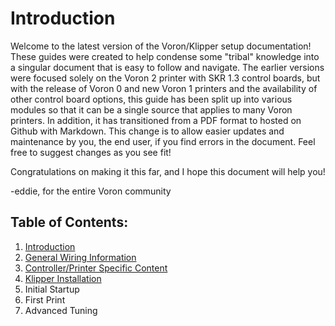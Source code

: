 # Introduction

Welcome to the latest version of the Voron/Klipper setup documentation! These guides were created to help condense some "tribal" knowledge into a singular document that is easy to follow and navigate. The earlier versions were focused solely on the Voron 2 printer with SKR 1.3 control boards, but with the release of Voron 0 and new Voron 1 printers and the availability of other control board options, this guide has been split up into various modules so that it can be a single source that applies to many Voron printers. In addition, it has transitioned from a PDF format to hosted on Github with Markdown. This change is to allow easier updates and maintenance by you, the end user, if you find errors in the document. Feel free to suggest changes as you see fit!

Congratulations on making it this far, and I hope this document will help you!

-eddie, for the entire Voron community



## Table of Contents:

1. [Introduction](https://github.com/jdlongenecker/documentation/tree/master/setup_guide#introduction)
2. [General Wiring Information](https://github.com/jdlongenecker/documentation/blob/master/setup_guide/2_general_wiring.md#general-wiring-guide)
3. [Controller/Printer Specific Content](https://github.com/jdlongenecker/documentation/blob/master/setup_guide/3_controller_wiring.md#3-controller-wiring)
4. [Klipper Installation](https://github.com/jdlongenecker/documentation/blob/master/setup_guide/4_klipper_installation.md)
5. Initial Startup
6. First Print
7. Advanced Tuning

